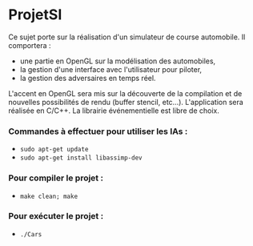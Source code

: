 # ProjetSI

Ce sujet porte sur la réalisation d'un simulateur de course automobile. Il comportera :

- une partie en OpenGL sur la modélisation des automobiles,
- la gestion d'une interface avec l'utilisateur pour piloter,
- la gestion des adversaires en temps réel.

L'accent en OpenGL sera mis sur la découverte de la compilation et de nouvelles possibilités de rendu (buffer stencil, etc...). L'application sera réalisée en C/C++. La librairie événementielle est libre de choix.


### Commandes à effectuer pour utiliser les IAs :

* `sudo apt-get update`
* `sudo apt-get install libassimp-dev`

### Pour compiler le projet :
* `make clean; make`

### Pour exécuter le projet :
* `./Cars`  

